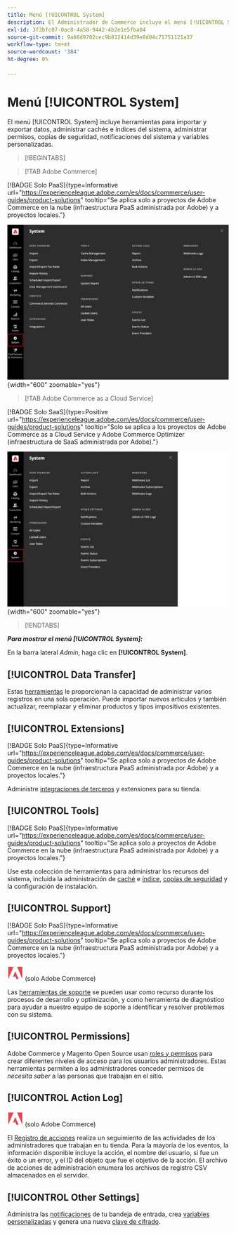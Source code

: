 ```yaml
---
title: Menú [!UICONTROL System]
description: El Administrador de Commerce incluye el menú [!UICONTROL System], que proporciona acceso a herramientas para importar y exportar datos, administración de caché e índices del sistema, administración de permisos y acceso de administrador, copias de seguridad, notificaciones del sistema y variables personalizadas.
exl-id: 3f3bfc07-0ac8-4a50-9442-4b2e1e5fba04
source-git-commit: 9a68d9702cec9b812414d39e8d04c71751121a37
workflow-type: tm+mt
source-wordcount: '384'
ht-degree: 0%

---
```


# Menú [!UICONTROL System]

El menú [!UICONTROL System] incluye herramientas para importar y exportar datos, administrar cachés e índices del sistema, administrar permisos, copias de seguridad, notificaciones del sistema y variables personalizadas.

>[!BEGINTABS]

>[!TAB Adobe Commerce]

[!BADGE Solo PaaS]{type=Informative url="https://experienceleague.adobe.com/es/docs/commerce/user-guides/product-solutions" tooltip="Se aplica solo a proyectos de Adobe Commerce en la nube (infraestructura PaaS administrada por Adobe) y a proyectos locales."}

![Menú del sistema](./assets/system-menu.png){width="600" zoomable="yes"}

>[!TAB Adobe Commerce as a Cloud Service]

[!BADGE Solo SaaS]{type=Positive url="https://experienceleague.adobe.com/es/docs/commerce/user-guides/product-solutions" tooltip="Solo se aplica a los proyectos de Adobe Commerce as a Cloud Service y Adobe Commerce Optimizer (infraestructura de SaaS administrada por Adobe)."}

![Menú del sistema](./assets/system-menu-accs.png){width="600" zoomable="yes"}

>[!ENDTABS]

**_Para mostrar el menú [!UICONTROL System]:_**

En la barra lateral _Admin_, haga clic en **[!UICONTROL System]**.

## [!UICONTROL Data Transfer]

Estas [herramientas](data-transfer.md) le proporcionan la capacidad de administrar varios registros en una sola operación. Puede importar nuevos artículos y también actualizar, reemplazar y eliminar productos y tipos impositivos existentes.

## [!UICONTROL Extensions]

[!BADGE Solo PaaS]{type=Informative url="https://experienceleague.adobe.com/es/docs/commerce/user-guides/product-solutions" tooltip="Se aplica solo a proyectos de Adobe Commerce en la nube (infraestructura PaaS administrada por Adobe) y a proyectos locales."}

Administre [integraciones de terceros](integrations.md) y extensiones para su tienda.

## [!UICONTROL Tools]

[!BADGE Solo PaaS]{type=Informative url="https://experienceleague.adobe.com/es/docs/commerce/user-guides/product-solutions" tooltip="Se aplica solo a proyectos de Adobe Commerce en la nube (infraestructura PaaS administrada por Adobe) y a proyectos locales."}

Use esta colección de herramientas para administrar los recursos del sistema, incluida la administración de [caché](cache-management.md) e [índice](index-management.md), [copias de seguridad](backups.md) y la configuración de instalación.

## [!UICONTROL Support]

[!BADGE Solo PaaS]{type=Informative url="https://experienceleague.adobe.com/es/docs/commerce/user-guides/product-solutions" tooltip="Se aplica solo a proyectos de Adobe Commerce en la nube (infraestructura PaaS administrada por Adobe) y a proyectos locales."}

![Adobe Commerce](../assets/adobe-logo.svg) (solo Adobe Commerce)

Las [herramientas de soporte](support.md) se pueden usar como recurso durante los procesos de desarrollo y optimización, y como herramienta de diagnóstico para ayudar a nuestro equipo de soporte a identificar y resolver problemas con su sistema.

## [!UICONTROL Permissions]

Adobe Commerce y Magento Open Source usan [roles y permisos](permissions.md) para crear diferentes niveles de acceso para los usuarios administradores. Estas herramientas permiten a los administradores conceder permisos de _necesita saber_ a las personas que trabajan en el sitio.

## [!UICONTROL Action Log]

![Adobe Commerce](../assets/adobe-logo.svg) (solo Adobe Commerce)

El [Registro de acciones](action-log.md) realiza un seguimiento de las actividades de los administradores que trabajan en tu tienda. Para la mayoría de los eventos, la información disponible incluye la acción, el nombre del usuario, si fue un éxito o un error, y el ID del objeto que fue el objetivo de la acción. El archivo de acciones de administración enumera los archivos de registro CSV almacenados en el servidor.

## [!UICONTROL Other Settings]

Administra las [notificaciones](notifications.md) de tu bandeja de entrada, crea [variables personalizadas](variables-custom.md) y genera una nueva [clave de cifrado](encryption-key.md).
